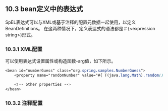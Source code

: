 ## 10.3  bean定义中的表达式

SpEL表达式可以与XML或基于注释的配置元数据一起使用，以定义BeanDefinitions。 在这两种情况下，定义表达式的语法都是＃{&lt;expression string&gt;}形式。

### 10.3.1 XML配置

可以使用表达式设置属性或构造函数-arg值，如下所示。

```css
<bean id="numberGuess" class="org.spring.samples.NumberGuess">
    <property name="randomNumber" value="#{ T(java.lang.Math).random() * 100.0 }"/>

    <!-- other properties -->
</bean>
```



### 10.3.2 注释配置



